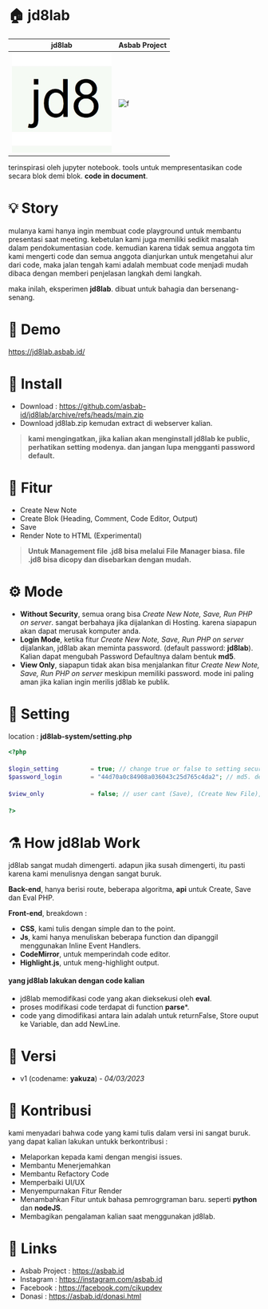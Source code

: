 # 🏠 jd8lab
| jd8lab | Asbab Project	|
| ------------  | ------------ |
|<img src="https://github.com/asbab-id/jd8lab/blob/main/jd8_system/jd8.jpg?raw=true" width="200" />|![f](https://avatars.githubusercontent.com/u/126409850?s=200&v=4)

terinspirasi oleh jupyter notebook.  tools untuk mempresentasikan code secara blok demi blok. **code in document**.

# 💡 Story
mulanya kami hanya ingin membuat code playground untuk membantu presentasi saat meeting. kebetulan kami juga memiliki sedikit masalah dalam pendokumentasian code. kemudian karena tidak semua anggota tim kami mengerti code dan semua anggota dianjurkan untuk mengetahui alur dari code, maka jalan tengah kami adalah membuat code menjadi mudah dibaca dengan memberi penjelasan  langkah demi langkah.

maka inilah,  eksperimen **jd8lab**.  dibuat untuk bahagia dan bersenang-senang.

# 🎹 Demo
https://jd8lab.asbab.id/

# 🌠 Install
- Download : https://github.com/asbab-id/jd8lab/archive/refs/heads/main.zip
- Download jd8lab.zip kemudan extract di webserver kalian.

> **kami mengingatkan, jika kalian akan menginstall jd8lab ke public, perhatikan setting modenya. dan jangan lupa mengganti password default.**

# 🎉 Fitur
- Create New Note
- Create Blok (Heading, Comment, Code Editor, Output)
- Save
- Render Note to HTML (Experimental)
> **Untuk Management file .jd8 bisa melalui File Manager biasa. file .jd8 bisa dicopy dan disebarkan dengan mudah.**

# ⚙️ Mode
- **Without Security**,  semua orang bisa *Create New Note, Save, Run PHP on server*.  sangat berbahaya jika dijalankan di Hosting. karena siapapun akan dapat merusak komputer anda.
- **Login Mode**, ketika fitur *Create New Note, Save, Run PHP on server* dijalankan, jd8lab akan meminta password. (default password: **jd8lab**). Kalian dapat mengubah Password Defaultnya dalam bentuk **md5**.
- **View Only**, siapapun tidak akan bisa menjalankan fitur *Create New Note, Save, Run PHP on server* meskipun memiliki password. mode ini paling aman jika kalian ingin merilis jd8lab ke publik.

# 🔧 Setting
location : **jd8lab-system/setting.php**
```php
<?php

$login_setting         = true; // change true or false to setting secure jd8lab
$password_login        = "44d70a0c84908a036043c25d765c4da2"; // md5. default = jd8lab

$view_only             = false; // user cant (Save), (Create New File), (evalPhp)

?>
```

#  ⚗️ How jd8lab Work
jd8lab sangat mudah dimengerti. adapun jika susah dimengerti, itu pasti karena kami menulisnya dengan sangat buruk.

**Back-end**, hanya berisi route, beberapa algoritma, **api** untuk Create, Save dan Eval PHP.

**Front-end**, breakdown  :
- **CSS**, kami tulis dengan simple dan to the point.
- **Js**, kami hanya menuliskan beberapa function dan dipanggil menggunakan Inline Event Handlers. 
- **CodeMirror**, untuk memperindah code editor.
- **Highlight.js**, untuk meng-highlight output.


#### yang jd8lab lakukan dengan code kalian
- jd8lab memodifikasi code yang akan dieksekusi oleh **eval**.
- proses modifikasi code terdapat di function **parse***.
- code yang dimodifikasi antara lain adalah untuk returnFalse, Store ouput ke Variable, dan add NewLine.

# 📂 Versi
 - v1 (codename: **yakuza**) - *04/03/2023*


# 🎀 Kontribusi
kami menyadari bahwa code yang kami tulis dalam versi ini sangat buruk. yang dapat kalian lakukan untukk berkontribusi :
- Melaporkan kepada kami dengan mengisi issues.
- Membantu Menerjemahkan
- Membantu Refactory Code
- Memperbaiki UI/UX
- Menyempurnakan Fitur Render
- Menambahkan Fitur untuk bahasa pemrogrgraman baru. seperti **python** dan **nodeJS**.
- Membagikan pengalaman kalian saat menggunakan jd8lab.


# 🔗 Links
- Asbab Project : https://asbab.id
- Instagram : https://instagram.com/asbab.id
- Facebook : https://facebook.com/cikupdev
- Donasi : https://asbab.id/donasi.html
